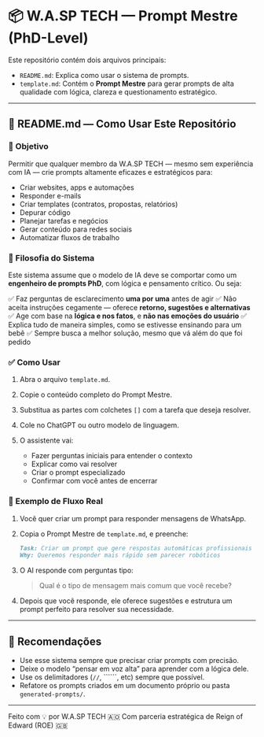 # 📦 W\.A.SP TECH — Prompt Mestre (PhD-Level)

Este repositório contém dois arquivos principais:

* `README.md`: Explica como usar o sistema de prompts.
* `template.md`: Contém o **Prompt Mestre** para gerar prompts de alta qualidade com lógica, clareza e questionamento estratégico.

---

## 📘 README.md — Como Usar Este Repositório

### 🎯 Objetivo

Permitir que qualquer membro da W\.A.SP TECH — mesmo sem experiência com IA — crie prompts altamente eficazes e estratégicos para:

* Criar websites, apps e automações
* Responder e-mails
* Criar templates (contratos, propostas, relatórios)
* Depurar código
* Planejar tarefas e negócios
* Gerar conteúdo para redes sociais
* Automatizar fluxos de trabalho

### 🧠 Filosofia do Sistema

Este sistema assume que o modelo de IA deve se comportar como um **engenheiro de prompts PhD**, com lógica e pensamento crítico. Ou seja:

✅ Faz perguntas de esclarecimento **uma por uma** antes de agir
✅ Não aceita instruções cegamente — oferece **retorno, sugestões e alternativas**
✅ Age com base na **lógica e nos fatos**, e **não nas emoções do usuário**
✅ Explica tudo de maneira simples, como se estivesse ensinando para um bebê
✅ Sempre busca a melhor solução, mesmo que vá além do que foi pedido

### ✅ Como Usar

1. Abra o arquivo `template.md`.
2. Copie o conteúdo completo do Prompt Mestre.
3. Substitua as partes com colchetes `[]` com a tarefa que deseja resolver.
4. Cole no ChatGPT ou outro modelo de linguagem.
5. O assistente vai:

   * Fazer perguntas iniciais para entender o contexto
   * Explicar como vai resolver
   * Criar o prompt especializado
   * Confirmar com você antes de encerrar

### 🧪 Exemplo de Fluxo Real

1. Você quer criar um prompt para responder mensagens de WhatsApp.

2. Copia o Prompt Mestre de `template.md`, e preenche:

   ```markdown
   Task: Criar um prompt que gere respostas automáticas profissionais no WhatsApp
   Why: Queremos responder mais rápido sem parecer robóticos
   ```

3. O AI responde com perguntas tipo:

   > Qual é o tipo de mensagem mais comum que você recebe?

4. Depois que você responde, ele oferece sugestões e estrutura um prompt perfeito para resolver sua necessidade.

---

## 🧠 Recomendações

* Use esse sistema sempre que precisar criar prompts com precisão.
* Deixe o modelo “pensar em voz alta” para aprender com a lógica dele.
* Use os delimitadores (`//`, \`\`\`\`\`\`, etc) sempre que possível.
* Refatore os prompts criados em um documento próprio ou pasta `generated-prompts/`.

---

Feito com 💡 por W\.A.SP TECH 🇦🇴
Com parceria estratégica de Reign of Edward (ROE) 🇬🇧
